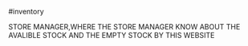 #inventory


STORE MANAGER,WHERE THE STORE MANAGER KNOW ABOUT THE AVALIBLE STOCK AND THE EMPTY STOCK BY THIS WEBSITE
